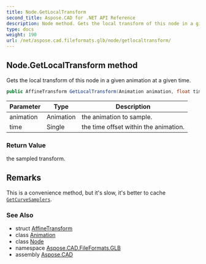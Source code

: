 ```yaml
---
title: Node.GetLocalTransform
second_title: Aspose.CAD for .NET API Reference
description: Node method. Gets the local transform of this node in a given animation at a given time
type: docs
weight: 190
url: /net/aspose.cad.fileformats.glb/node/getlocaltransform/
---
```

## Node.GetLocalTransform method

Gets the local transform of this node in a given animation at a given time.

```csharp
public AffineTransform GetLocalTransform(Animation animation, float time)
```

| Parameter | Type | Description |
| --- | --- | --- |
| animation | Animation | the animation to sample. |
| time | Single | the time offset within the animation. |

### Return Value

the sampled transform.

## Remarks

This is a convenience method, but it's slow, it's better to cache [`GetCurveSamplers`](../getcurvesamplers/).

### See Also

* struct [AffineTransform](../../../aspose.cad.fileformats.glb.transforms/affinetransform/)
* class [Animation](../../animation/)
* class [Node](../)
* namespace [Aspose.CAD.FileFormats.GLB](../../node/)
* assembly [Aspose.CAD](../../../)


